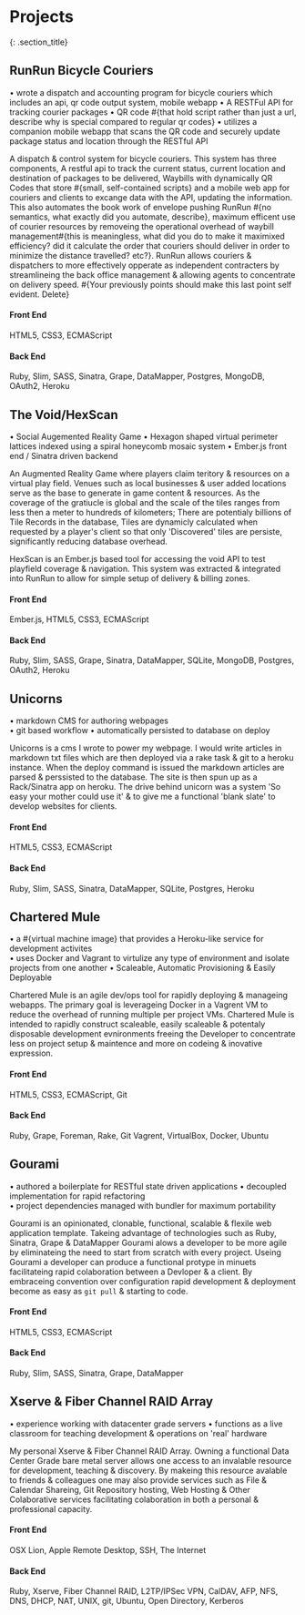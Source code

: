 # Projects
{: .section_title}

## RunRun Bicycle Couriers

• wrote a dispatch and accounting program for bicycle couriers which includes an api, qr code output system, mobile webapp
• A RESTFul API for tracking courier packages
• QR code #{that hold script rather than just a url, describe why is special compared to regular qr codes}
• utilizes a companion mobile webapp that scans the QR code and securely update package status and location through the RESTful API

A dispatch & control system for bicycle couriers. This system has three components, A restful api to track the current status, current location and destination of packages to be delivered, Waybills with dynamically QR Codes that store #{small, self-contained scripts} and a mobile web app for couriers and clients to excange data with the API, updating the information. This also automates the book work of envelope pushing RunRun #{no semantics, what exactly did you automate, describe}, maximum efficent use of courier resources by removeing the operational overhead of waybill management#{this is meaningless, what did you do to make it maximixed efficiency? did it calculate the order that couriers should deliver in order to minimize the distance travelled? etc?}. RunRun allows couriers & dispatchers to more effectively opperate as independent contracters by streamlineing the back office management & allowing agents to concentrate on delivery speed. #{Your previously points should make this last point self evident. Delete}  

#### Front End
HTML5, CSS3, ECMAScript

#### Back End
Ruby, Slim, SASS, Sinatra, Grape, DataMapper, Postgres, MongoDB, OAuth2, Heroku


## The Void/HexScan

• Social Augemented Reality Game
• Hexagon shaped virtual perimeter lattices indexed using a spiral honeycomb mosaic system
• Ember.js front end / Sinatra driven backend  

An Augmented Reality Game where players claim teritory & resources on a virtual play field. Venues such as local businesses & user added locations serve as the base to generate in game content & resources. As the coverage of the gratiucle is global and the scale of the tiles ranges from less then a meter to hundreds of kilometers; There are potentialy billions of Tile Records in the database, Tiles are dynamicly calculated when requested by a player's client so that only 'Discovered' tiles are persiste, significantly reducing database overhead.

HexScan is an Ember.js based tool for accessing the void API to test playfield coverage & navigation. This system was extracted & integrated into RunRun to allow for simple setup of delivery & billing zones. 

#### Front End
Ember.js, HTML5, CSS3, ECMAScript

#### Back End
Ruby, Slim, SASS, Grape, Sinatra, DataMapper, SQLite, MongoDB, Postgres, OAuth2, Heroku

## Unicorns

• markdown CMS for authoring webpages  
• git based workflow
• automatically persisted to database on deploy  

Unicorns is a cms I wrote to power my webpage. I would write articles in markdown txt files which are then deployed via a rake task & git to a heroku instance. When the deploy command is issued the markdown articles are parsed & perssisted to the database. The site is then spun up as a Rack/Sinatra app on heroku. The drive behind unicorn was a system 'So easy your mother could use it' & to give me a functional 'blank slate' to develop websites for clients.

#### Front End
HTML5, CSS3, ECMAScript

#### Back End
Ruby, Slim, SASS, Sinatra, DataMapper, SQLite, Postgres, Heroku

## Chartered Mule

• a #{virtual machine image} that provides a Heroku-like service for development activites   
• uses Docker and Vagrant to virtulize any type of environment and isolate projects from one another
• Scaleable, Automatic Provisioning & Easily Deployable  

Chartered Mule is an agile dev/ops tool for rapidly deploying & manageing webapps. The primary goal is leverageing Docker in a Vagrent VM to reduce the overhead of running multiple per project VMs. Chartered Mule is intended to rapidly construct scaleable, easily scaleable & potentaly disposable development evnironments freeing the Developer to concentrate less on project setup & maintence and more on codeing & inovative expression.

#### Front End
HTML5, CSS3, ECMAScript, Git

#### Back End
Ruby, Grape, Foreman, Rake, Git Vagrent, VirtualBox, Docker, Ubuntu

## Gourami

• authored a boilerplate for RESTful state driven applications 
• decoupled implementation for rapid refactoring  
• project dependencies managed with bundler for maximum portability

Gourami is an opinionated, clonable, functional, scalable & flexile web application template. Takeing advantage of technologies such as Ruby, Sinatra, Grape & DataMapper Gourami alows a developer to be more agile by eliminateing the need to start from scratch with every project. Useing Gourami a developer can produce a functional protype in minuets facilitateing rapid colaboration between a Devloper & a client. By embraceing convention over configuration rapid development & deployment become as easy as `git pull` & starting to code.

#### Front End
HTML5, CSS3, ECMAScript

#### Back End
Ruby, Slim, SASS, Sinatra, Grape, DataMapper

## Xserve & Fiber Channel RAID Array

• experience working with datacenter grade servers
• functions as a live classroom for teaching development & operations on 'real' hardware

My personal Xserve & Fiber Channel RAID Array. Owning a functional Data Center Grade bare metal server allows one access to an invalable resource for development, teaching & discovery. By makeing this resource avalable to friends & colleagues one may also provide services such as File & Calendar Shareing, Git Repository hosting, Web Hosting & Other Colaborative services facilitating colaboration in both a personal & professional capacity.

#### Front End
OSX Lion, Apple Remote Desktop, SSH, The Internet

#### Back End
Ruby, Xserve, Fiber Channel RAID, L2TP/IPSec VPN, CalDAV, AFP, NFS, DNS, DHCP, NAT, UNIX, git, Ubuntu, Open Directory, Kerberos

